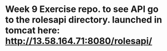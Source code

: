 # Week 9 Exercise repo. to see API go to the rolesapi directory. launched in tomcat here: http://13.58.164.71:8080/rolesapi/
